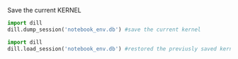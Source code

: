 Save the current KERNEL 

```python
import dill
dill.dump_session('notebook_env.db') #save the current kernel

import dill
dill.load_session('notebook_env.db') #restored the previusly saved kernel
```